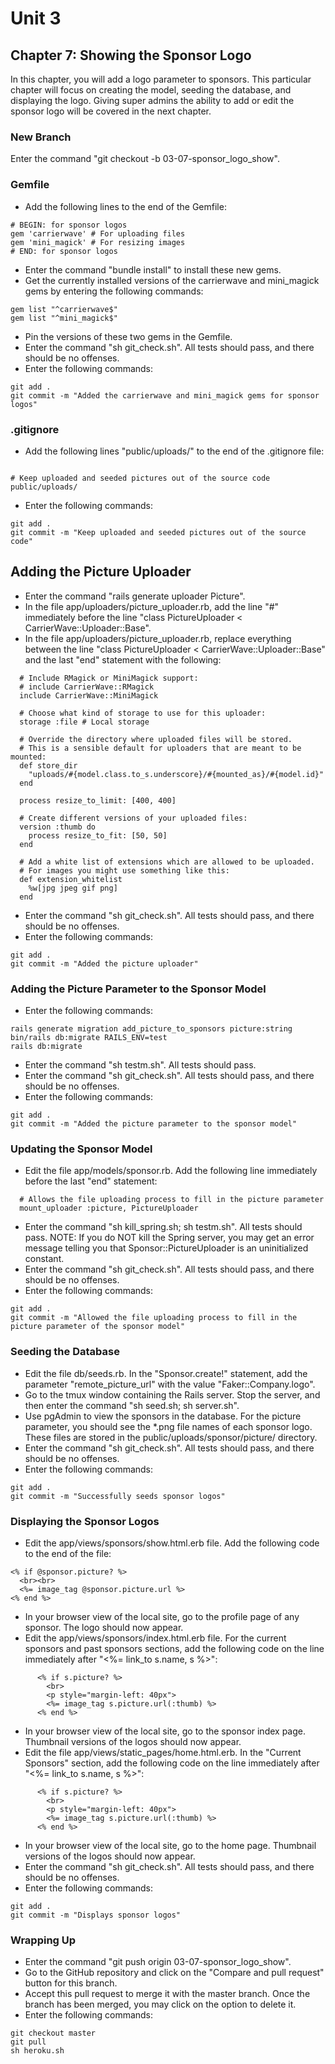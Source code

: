 # Unit 3
## Chapter 7: Showing the Sponsor Logo

In this chapter, you will add a logo parameter to sponsors.  This particular chapter will focus on creating the model, seeding the database, and displaying the logo.  Giving super admins the ability to add or edit the sponsor logo will be covered in the next chapter.

### New Branch
Enter the command "git checkout -b 03-07-sponsor_logo_show".

### Gemfile
* Add the following lines to the end of the Gemfile:
```
# BEGIN: for sponsor logos
gem 'carrierwave' # For uploading files
gem 'mini_magick' # For resizing images
# END: for sponsor logos
```
* Enter the command "bundle install" to install these new gems.
* Get the currently installed versions of the carrierwave and mini_magick gems by entering the following commands:
```
gem list "^carrierwave$"
gem list "^mini_magick$"
```
* Pin the versions of these two gems in the Gemfile.
* Enter the command "sh git_check.sh".  All tests should pass, and there should be no offenses.
* Enter the following commands:
```
git add .
git commit -m "Added the carrierwave and mini_magick gems for sponsor logos"
```

### .gitignore
* Add the following lines "public/uploads/" to the end of the .gitignore file:
```

# Keep uploaded and seeded pictures out of the source code
public/uploads/
```
* Enter the following commands:
```
git add .
git commit -m "Keep uploaded and seeded pictures out of the source code"
```

## Adding the Picture Uploader
* Enter the command "rails generate uploader Picture".
* In the file app/uploaders/picture_uploader.rb, add the line "#" immediately before the line "class PictureUploader < CarrierWave::Uploader::Base".
* In the file app/uploaders/picture_uploader.rb, replace everything between the line "class PictureUploader < CarrierWave::Uploader::Base" and the last "end" statement with the following:
```
  # Include RMagick or MiniMagick support:
  # include CarrierWave::RMagick
  include CarrierWave::MiniMagick

  # Choose what kind of storage to use for this uploader:
  storage :file # Local storage

  # Override the directory where uploaded files will be stored.
  # This is a sensible default for uploaders that are meant to be mounted:
  def store_dir
    "uploads/#{model.class.to_s.underscore}/#{mounted_as}/#{model.id}"
  end

  process resize_to_limit: [400, 400]

  # Create different versions of your uploaded files:
  version :thumb do
    process resize_to_fit: [50, 50]
  end

  # Add a white list of extensions which are allowed to be uploaded.
  # For images you might use something like this:
  def extension_whitelist
    %w[jpg jpeg gif png]
  end
```
* Enter the command "sh git_check.sh".  All tests should pass, and there should be no offenses.
* Enter the following commands:
```
git add .
git commit -m "Added the picture uploader"
```

### Adding the Picture Parameter to the Sponsor Model
* Enter the following commands:
```
rails generate migration add_picture_to_sponsors picture:string
bin/rails db:migrate RAILS_ENV=test
rails db:migrate

```
* Enter the command "sh testm.sh".  All tests should pass.
* Enter the command "sh git_check.sh".  All tests should pass, and there should be no offenses.
* Enter the following commands:
```
git add .
git commit -m "Added the picture parameter to the sponsor model"
```

### Updating the Sponsor Model
* Edit the file app/models/sponsor.rb.  Add the following line immediately before the last "end" statement:
```
  # Allows the file uploading process to fill in the picture parameter
  mount_uploader :picture, PictureUploader
```
* Enter the command "sh kill_spring.sh; sh testm.sh".  All tests should pass.  NOTE: If you do NOT kill the Spring server, you may get an error message telling you that Sponsor::PictureUploader is an uninitialized constant.
* Enter the command "sh git_check.sh".  All tests should pass, and there should be no offenses.
* Enter the following commands:
```
git add .
git commit -m "Allowed the file uploading process to fill in the picture parameter of the sponsor model"
```

### Seeding the Database
* Edit the file db/seeds.rb.  In the "Sponsor.create!" statement, add the parameter "remote_picture_url" with the value "Faker::Company.logo".
* Go to the tmux window containing the Rails server.  Stop the server, and then enter the command "sh seed.sh; sh server.sh".
* Use pgAdmin to view the sponsors in the database.  For the picture parameter, you should see the *.png file names of each sponsor logo.  These files are stored in the public/uploads/sponsor/picture/ directory.
* Enter the command "sh git_check.sh".  All tests should pass, and there should be no offenses.
* Enter the following commands:
```
git add .
git commit -m "Successfully seeds sponsor logos"
```

### Displaying the Sponsor Logos
* Edit the app/views/sponsors/show.html.erb file.  Add the following code to the end of the file:
```
<% if @sponsor.picture? %>
  <br><br>
  <%= image_tag @sponsor.picture.url %>
<% end %>
```
* In your browser view of the local site, go to the profile page of any sponsor.  The logo should now appear.
* Edit the app/views/sponsors/index.html.erb file.  For the current sponsors and past sponsors sections, add the following code on the line immediately after "<%= link_to s.name, s %>":
```
      <% if s.picture? %>
        <br>
        <p style="margin-left: 40px">
        <%= image_tag s.picture.url(:thumb) %>
      <% end %>
```
* In your browser view of the local site, go to the sponsor index page.  Thumbnail versions of the logos should now appear.
* Edit the file app/views/static_pages/home.html.erb.  In the "Current Sponsors" section,  add the following code on the line immediately after "<%= link_to s.name, s %>":
```
      <% if s.picture? %>
        <br>
        <p style="margin-left: 40px">
        <%= image_tag s.picture.url(:thumb) %>
      <% end %>
```
* In your browser view of the local site, go to the home page.  Thumbnail versions of the logos should now appear.
* Enter the command "sh git_check.sh".  All tests should pass, and there should be no offenses.
* Enter the following commands:
```
git add .
git commit -m "Displays sponsor logos"
```

### Wrapping Up
* Enter the command "git push origin 03-07-sponsor_logo_show".
* Go to the GitHub repository and click on the "Compare and pull request" button for this branch.
* Accept this pull request to merge it with the master branch.  Once the branch has been merged, you may click on the option to delete it.
* Enter the following commands:
```
git checkout master
git pull
sh heroku.sh
